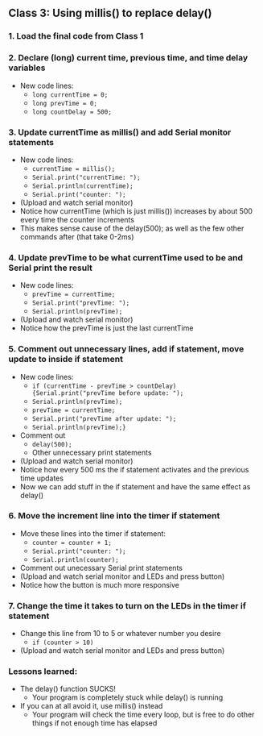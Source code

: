 ## Class 3: Using millis() to replace delay()
### 1. Load the final code from Class 1
### 2. Declare (long) current time, previous time, and time delay variables
- New code lines:
  - `long currentTime = 0;`
  - `long prevTime = 0;`
  - `long countDelay = 500;`
 
### 3. Update currentTime as millis() and add Serial monitor statements
- New code lines:
  - `currentTime = millis();`
  - `Serial.print("currentTime: ");`
  - `Serial.println(currentTime);`
  - `Serial.print("counter: ");`
- (Upload and watch serial monitor)
- Notice how currentTime (which is just millis()) increases by about 500 every time the counter increments
- This makes sense cause of the delay(500); as well as the few other commands after (that take 0-2ms)

### 4. Update prevTime to be what currentTime used to be and Serial print the result
- New code lines:
  - `prevTime = currentTime;`
  - `Serial.print("prevTime: ");`
  - `Serial.println(prevTime);`
- (Upload and watch serial monitor)
- Notice how the prevTime is just the last currentTime
### 5. Comment out unnecessary lines, add if statement, move update to inside if statement
- New code lines:
  - `if (currentTime - prevTime > countDelay) {Serial.print("prevTime before update: ");`
  - `Serial.println(prevTime);`
  - `prevTime = currentTime;`
  - `Serial.print("prevTime after update: ");`
  - `Serial.println(prevTime);}`
- Comment out
  - `delay(500);`
  - Other unnecessary print statements
- (Upload and watch serial monitor)
- Notice how every 500 ms the if statement activates and the previous time updates
- Now we can add stuff in the if statement and have the same effect as delay()

### 6. Move the increment line into the timer if statement
- Move these lines into the timer if statement:
  - `counter = counter + 1;`
  - `Serial.print("counter: ");`
  - `Serial.println(counter);`
- Comment out unecessary Serial print statements
- (Upload and watch serial monitor and LEDs and press button)
- Notice how the button is much more responsive

### 7. Change the time it takes to turn on the LEDs in the timer if statement
- Change this line from 10 to 5 or whatever number you desire
  - `if (counter > 10)`
- (Upload and watch serial monitor and LEDs and press button)

### Lessons learned:
- The delay() function SUCKS!
  - Your program is completely stuck while delay() is running
- If you can at all avoid it, use millis() instead
  - Your program will check the time every loop, but is free to do other things if not enough time has elapsed
